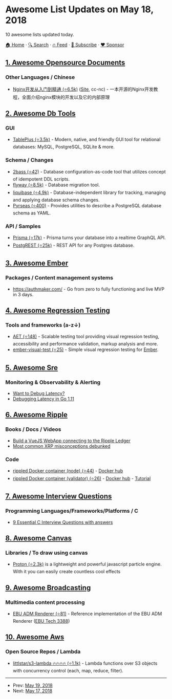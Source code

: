 # Awesome List Updates on May 18, 2018

10 awesome lists updated today.

[🏠 Home](/README.md) · [🔍 Search](https://www.trackawesomelist.com/search/) · [🔥 Feed](https://www.trackawesomelist.com/rss.xml) · [📮 Subscribe](https://trackawesomelist.us17.list-manage.com/subscribe?u=d2f0117aa829c83a63ec63c2f&id=36a103854c) · [❤️  Sponsor](https://github.com/sponsors/theowenyoung)



## [1. Awesome Opensource Documents](/content/44bits/awesome-opensource-documents/README.md)

### Other Languages / Chinese

*   [Nginx开发从入门到精通 (⭐6.5k)](https://github.com/taobao/nginx-book) ([Site](http://tengine.taobao.org/book/), cc-nc) - 一本开源的Nginx开发教程，全面介绍nginx模块的开发以及它的内部原理

## [2. Awesome Db Tools](/content/mgramin/awesome-db-tools/README.md)

### GUI

*   [TablePlus (⭐3.5k)](https://github.com/TablePlus/TablePlus) - Modern, native, and friendly GUI tool for relational databases: MySQL, PostgreSQL, SQLite & more.

### Schema / Changes

*   [2bass (⭐42)](https://github.com/CourseOrchestra/2bass) - Database configuration-as-code tool that utilizes concept of idempotent DDL scripts.
*   [flyway (⭐8.5k)](https://github.com/flyway/flyway) - Database migration tool.
*   [liquibase (⭐4.9k)](https://github.com/liquibase/liquibase) - Database-independent library for tracking, managing and applying database schema changes.
*   [Pyrseas (⭐400)](https://github.com/perseas/Pyrseas) - Provides utilities to describe a PostgreSQL database schema as YAML.

### API / Samples

*   [Prisma (⭐17k)](https://github.com/prismagraphql/prisma) -  Prisma turns your database into a realtime GraphQL API.
*   [PostgREST (⭐25k)](https://github.com/PostgREST/postgrest) - REST API for any Postgres database.

## [3. Awesome Ember](/content/ember-community-russia/awesome-ember/README.md)

### Packages / Content management systems

*   <https://authmaker.com/> -  Go from zero to fully functioning and live MVP in 3 days.

## [4. Awesome Regression Testing](/content/mojoaxel/awesome-regression-testing/README.md)

### Tools and frameworks (a-z↓)

*   [AET (⭐148)](https://github.com/Cognifide/aet) - Scalable testing tool providing visual regression testing, accessibility and performance validation, markup analysis and more.
*   [ember-visual-test (⭐25)](https://github.com/Cropster/ember-visual-test) - Simple visual regression testing for [Ember](https://emberjs.com/).

## [5. Awesome Sre](/content/dastergon/awesome-sre/README.md)

### Monitoring & Observability & Alerting

*   [Want to Debug Latency?](https://medium.com/observability/want-to-debug-latency-7aa48ecbe8f7)
*   [Debugging Latency in Go 1.11](https://medium.com/observability/debugging-latency-in-go-1-11-9f97a7910d68)

## [6. Awesome Ripple](/content/vhpoet/awesome-ripple/README.md)

### Books / Docs / Videos

*   [Build a VueJS WebApp connecting to the Ripple Ledger](https://itnext.io/develop-awesome-webapps-using-vuejs-webpack-bda08ebb691c)
*   [Most common XRP misconceptions debunked](https://fudbingo.com)

### Code

*   [rippled Docker container (node) (⭐44)](https://github.com/WietseWind/docker-rippled) - [Docker hub](https://hub.docker.com/r/xrptipbot/rippled/)
*   [rippled Docker container (validator) (⭐26)](https://github.com/WietseWind/docker-rippled-validator) - [Docker hub](https://hub.docker.com/r/xrptipbot/rippledvalidator/) - [Tutorial](https://medium.com/@WietseWind/how-to-run-a-ripple-validator-digitalocean-7e5fca1c3d77)

## [7. Awesome Interview Questions](/content/DopplerHQ/awesome-interview-questions/README.md)

### Programming Languages/Frameworks/Platforms / C

*   [9 Essential C Interview Questions with answers](https://www.toptal.com/c/interview-questions)

## [8. Awesome Canvas](/content/raphamorim/awesome-canvas/README.md)

### Libraries / To draw using canvas

*   [Proton (⭐2.3k)](https://github.com/a-jie/Proton) is a lightweight and powerful javascript particle engine. With it you can easily create countless cool effects

## [9. Awesome Broadcasting](/content/ebu/awesome-broadcasting/README.md)

### Multimedia content processing

*   [EBU ADM Renderer (⭐81)](https://github.com/ebu/ebu_adm_renderer) - Reference implementation of the EBU ADM Renderer ([EBU Tech 3388](https://tech.ebu.ch/publications/tech3388))

## [10. Awesome Aws](/content/donnemartin/awesome-aws/README.md)

### Open Source Repos / Lambda

*   [littlstar/s3-lambda :fire::fire::fire::fire: (⭐1.1k)](https://github.com/littlstar/s3-lambda) - Lambda functions over S3 objects with concurrency control (each, map, reduce, filter).

---

- Prev: [May 19, 2018](/content/2018/05/19/README.md)
- Next: [May 17, 2018](/content/2018/05/17/README.md)
